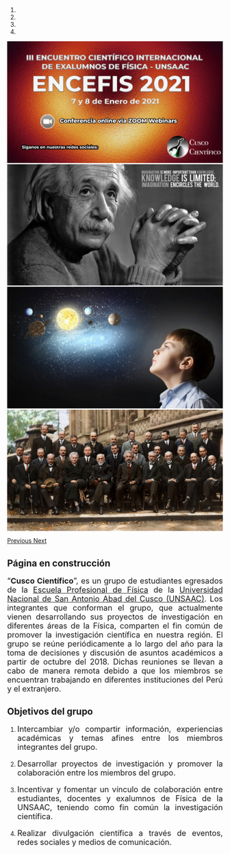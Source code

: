 ---
---

<!--<img src="img/miembros_cc/imagen_moche.png" title=" " alt="Imagen Moche" /> -->
<!--<img src="img/404-people.png" title=" " alt="Imagen Moche" /> -->
<link href="//netdna.bootstrapcdn.com/bootstrap/3.0.0/css/bootstrap-glyphicons.css" rel="stylesheet">
<!-- Carousel ================================================== -->
<div id="myCarousel" class="carousel slide" data-ride="carousel">
<!-- Indicators -->
  <ol class="carousel-indicators">
    <li data-target="#myCarousel" data-slide-to="0" class="active"></li>
    <li data-target="#myCarousel" data-slide-to="1"></li>
    <li data-target="#myCarousel" data-slide-to="2"></li>
    <li data-target="#myCarousel" data-slide-to="3"></li>
  </ol>

  <div class="carousel-inner">
    <div class="item active">
      <a href="https://cusco-cientifico.github.io/events/">
    <!--https://www.brisbanekids.com.au/awesome-guide-brisbane-kids-love-astronomy-/-->
    <!--<img data-src="holder.js/900x500/auto/#777:#7a7a7a/text:slide img/slide-0.png" alt="loading image">-->
        <img src="img/slide-0.jpeg" alt="Evento ENCEFIS" />
      </a>
    </div>
    <div class="item">
    <!--<img data-src="holder.js/900x500/auto/#777:#7a7a7a/text:slide img/slide-1.png" alt="loading image">-->
      <img src="img/slide-1.png" alt="nice picture of physics brands" />
    </div>
    <div class="item">
    <!--<img data-src="holder.js/900x500/auto/#777:#7a7a7a/text:slide img/slide-2.png" alt="loading image">-->
      <img src="img/slide-2.png" alt="nice picture of physicist" />
    </div>
    <div class="item">
    <!--<img data-src="holder.js/900x500/auto/#777:#7a7a7a/text:slide img/slide-2.png" alt="loading image">-->
      <img src="img/slide-3.png" alt="nice picture of physicist" />
    </div>
  </div>
  <a class="left carousel-control" href="#myCarousel" data-slide="prev">
    <span class="glyphicon glyphicon-chevron-left" style="font-size: 26px;font-weight: 200;letter-spacing: 0.6em;"></span>
    <span class="sr-only">Previous</span>
  </a>
  <a class="right carousel-control" href="#myCarousel" data-slide="next">
    <span class="glyphicon glyphicon-chevron-right" style="letter-spacing: -0.2em;font-size: 26px;font-weight: 200;" ></span>
    <span class="sr-only">Next</span>
  </a>
</div> <!-- /.carousel -->

## **Página en construcción**

<p style='text-align: justify; font-size:18px;'> “<b>Cusco Científico</b>”, es un grupo de estudiantes egresados de la <a href="http://fi.unsaac.edu.pe/home/"> Escuela Profesional de Física</a> de la <a href="http://www.unsaac.edu.pe/">Universidad Nacional de San Antonio Abad del Cusco (UNSAAC)</a>. Los integrantes que conforman el grupo, que actualmente vienen desarrollando sus proyectos de investigación en diferentes áreas de la Física, comparten el fin común de promover la investigación científica en nuestra región. El grupo se reúne periódicamente a lo largo del año para la toma de decisiones y discusión de asuntos académicos a partir de octubre del 2018. Dichas reuniones se llevan a cabo de manera remota debido a que los miembros se encuentran trabajando en diferentes instituciones del Perú y el extranjero.
</p> 

## **Objetivos del grupo**

<ol>
<li><p style='text-align: justify; font-size:18px;'>Intercambiar y/o compartir información, experiencias académicas y temas afines entre los miembros integrantes del grupo.</p></li>
<li><p style='text-align: justify; font-size:18px;'>Desarrollar proyectos de investigación y promover la colaboración entre los miembros del grupo.</p></li>
<li><p style='text-align: justify; font-size:18px;'>Incentivar y fomentar un vínculo de colaboración entre estudiantes, docentes y exalumnos de Física de la UNSAAC, teniendo como fin común la investigación científica.</p>  </li>
<li><p style='text-align: justify; font-size:18px;'>Realizar divulgación científica a través de eventos, redes sociales y medios de comunicación.</p> </li>
</ol>
<!--The **R** **E**pidemics **Con**sortium (RECON) is an international
not-for-profit, **non-governmental organisation** gathering experts in data
science, modelling methodology, public health, and software development to
create the next generation of analytics tools for informing the response
to *disease outbreaks*, *health emergencies* and *humanitarian crises*, 
using the [R software](https://www.r-project.org/) and other free, 
open-source resources.

This includes packages specifically designed for handling, visualising, and
analysing outbreak data using cutting-edge statistical methods, as well as more
general-purpose tools for data cleaning, versioning, and encryption, and system
infrastructure.

Our packages must fulfil three key aspects:

- *Efficiency*: our tools can be used in real time to improve situation
  awareness and inform intervention strategies.

- *Reliability*: our tools are thoroughly and constantly tested using
  professional software development methods.

- *Accessibility*: our tools are free, open-source, and available on virtually
  any platform; they can be used with different levels of expertise, and aim to
  provide graphical user interfaces implementing the most important
  functionalities.

Besides its active involvement in the creation of tools, RECON is also
increasingly dedicated to:

- *disseminating knowledge*: RECON provides free, open-access training material
   on its training platform [reconlearn.org](https://reconlearn.org), and
   regularly organises workshops and short courses on outbreak analytics and
   data science. Our [public forum ](/forum), freely accessible to anyone, is
   dedicated to sharing exptertise on these topics.

- *outbreak response deployment*: RECON supports the deployment of data
   analytics resources to the field as part of the response to health
   emergencies; this includes the deployment of staff as well as analysis
   systems adapted to low resources settings.


<br> As of 19th September 2018, RECON is registered as a *not-for-profit*,
*incorporated association* regulated by the French law (registration number
W751246083), in accordance to the association law of 1st July 1901 and the
decree of the 16th August 1901. For more information about the remit of RECON,
check our official statutes in [English](documents/statutes_en_1.1.pdf) or in
[French](documents/statutes_fr_1.1.pdf).-->
